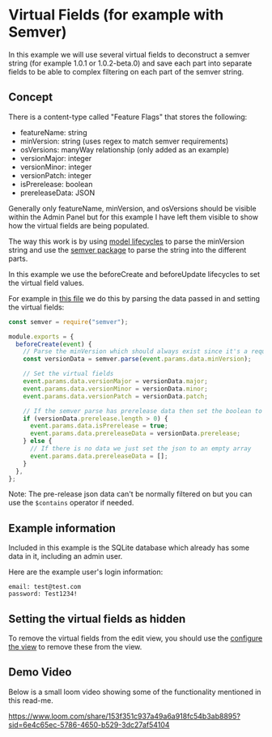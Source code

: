 # Virtual Fields (for example with Semver)

In this example we will use several virtual fields to deconstruct a semver string (for example 1.0.1 or 1.0.2-beta.0) and save each part into separate fields to be able to complex filtering on each part of the semver string.

## Concept

There is a content-type called "Feature Flags" that stores the following:

- featureName: string
- minVersion: string (uses regex to match semver requirements)
- osVersions: manyWay relationship (only added as an example)
- versionMajor: integer
- versionMinor: integer
- versionPatch: integer
- isPrerelease: boolean
- prereleaseData: JSON

Generally only featureName, minVersion, and osVersions should be visible within the Admin Panel but for this example I have left them visible to show how the virtual fields are being populated.

The way this work is by using [model lifecycles](https://docs.strapi.io/dev-docs/backend-customization/models#lifecycle-hooks) to parse the minVersion string and use the [semver package](https://www.npmjs.com/package/semver) to parse the string into the different parts.

In this example we use the beforeCreate and beforeUpdate lifecycles to set the virtual field values.

For example in [this file](src/api/feature-flag/content-types/feature-flag/lifecycles.js) we do this by parsing the data passed in and setting the virtual fields:

```js
const semver = require("semver");

module.exports = {
  beforeCreate(event) {
    // Parse the minVersion which should always exist since it's a required field
    const versionData = semver.parse(event.params.data.minVersion);

    // Set the virtual fields
    event.params.data.versionMajor = versionData.major;
    event.params.data.versionMinor = versionData.minor;
    event.params.data.versionPatch = versionData.patch;

    // If the semver parse has prerelease data then set the boolean to true and drop the pre-release data into the json field for easy access
    if (versionData.prerelease.length > 0) {
      event.params.data.isPrerelease = true;
      event.params.data.prereleaseData = versionData.prerelease;
    } else {
      // If there is no data we just set the json to an empty array
      event.params.data.prereleaseData = [];
    }
  },
};
```

Note: The pre-release json data can't be normally filtered on but you can use the `$contains` operator if needed.

## Example information

Included in this example is the SQLite database which already has some data in it, including an admin user.

Here are the example user's login information:

```
email: test@test.com
password: Test1234!
```

## Setting the virtual fields as hidden

To remove the virtual fields from the edit view, you should use the [configure the view](https://docs.strapi.io/user-docs/content-manager/configuring-view-of-content-type) to remove these from the view.

## Demo Video

Below is a small loom video showing some of the functionality mentioned in this read-me.

https://www.loom.com/share/153f351c937a49a6a918fc54b3ab8895?sid=6e4c65ec-5786-4650-b529-3dc27af54104
